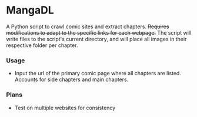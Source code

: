 # MangaDL
A Python script to crawl comic sites and extract chapters. ~~Requires modifications to adapt to the specific links for each webpage.~~ The script will write files to the script's current directory, and will place all images in their respective folder per chapter.

### Usage

* Input the url of the primary comic page where all chapters are listed. Accounts for side chapters and main chapters.

### Plans

* Test on multiple websites for consistency
